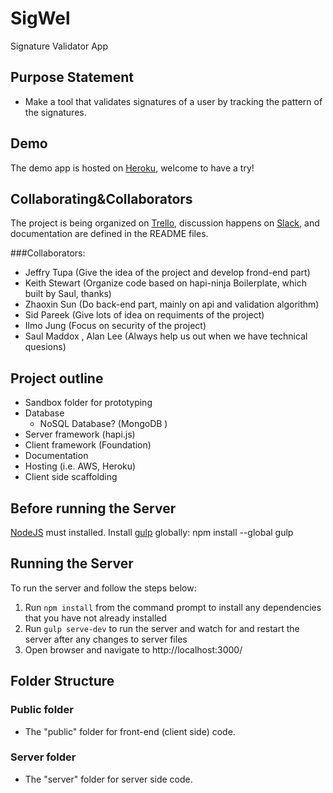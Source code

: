 # SigWel

Signature Validator App

## Purpose Statement
 - Make a tool that validates signatures of a user by tracking the pattern of the signatures.

## Demo
The demo app is hosted on [Heroku](http://sigwel.herokuapp.com), welcome to have a try!

## Collaborating&Collaborators
The project is being organized on [Trello](https://trello.com/b/jikk5lqR/sigwel), discussion happens on [Slack](https://nodejshouston.slack.com/messages/code-sigwel/), and documentation are defined in the README files.

###Collaborators:
- Jeffry Tupa  (Give the idea of the project and develop frond-end part)
- Keith Stewart  (Organize code based on hapi-ninja Boilerplate, which built by Saul, thanks)
- Zhaoxin Sun  (Do back-end part, mainly on api and validation algorithm)
- Sid Pareek  (Give lots of idea on requiments of the project)
- Ilmo Jung  (Focus on security of the project)
- Saul Maddox , Alan Lee  (Always help us out when we have technical quesions)

## Project outline
- Sandbox folder for prototyping
- Database
	- NoSQL Database? (MongoDB )
- Server framework (hapi.js)
- Client framework (Foundation)
- Documentation
- Hosting (i.e. AWS, Heroku)
- Client side scaffolding

## Before running the Server
[NodeJS](https://nodejs.org/) must installed.
Install [gulp](https://github.com/gulpjs/gulp/blob/master/docs/getting-started.md) globally: npm install --global gulp

## Running the Server
To run the server and follow the steps below:
1. Run `npm install` from the command prompt to install any dependencies that you have not already installed
2. Run `gulp serve-dev` to run the server and watch for and restart the server after any changes to server files
3. Open browser and navigate to http://localhost:3000/


## Folder Structure
### Public folder
 - The "public" folder for front-end (client side) code.

### Server folder
- The "server" folder for server side code.

